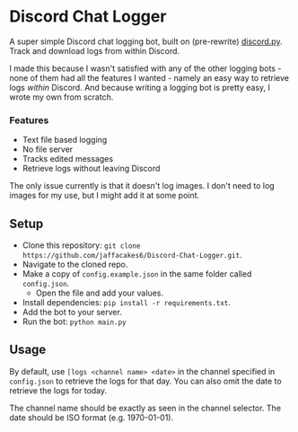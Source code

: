 # Discord Chat Logger
A super simple Discord chat logging bot, built on (pre-rewrite) [discord.py](https://github.com/Rapptz/discord.py/). Track and download logs from within Discord.

I made this because I wasn't satisfied with any of the other logging bots - none of them had all the features I wanted - namely an easy way to retrieve logs _within_ Discord. And because writing a logging bot is pretty easy, I wrote my own from scratch.

### Features
- Text file based logging
- No file server
- Tracks edited messages
- Retrieve logs without leaving Discord

The only issue currently is that it doesn't log images. I don't need to log images for my use, but I might add it at some point.

## Setup
- Clone this repository: `git clone https://github.com/jaffacakes6/Discord-Chat-Logger.git`.
- Navigate to the cloned repo.
- Make a copy of `config.example.json` in the same folder called `config.json`.
	- Open the file and add your values.
- Install dependencies: `pip install -r requirements.txt`.
- Add the bot to your server.
- Run the bot: `python main.py`

## Usage
By default, use `[logs <channel name> <date>` in the channel specified in `config.json` to retrieve the logs for that day. You can also omit the date to retrieve the logs for today.

The channel name should be exactly as seen in the channel selector. The date should be ISO format (e.g. 1970-01-01).
